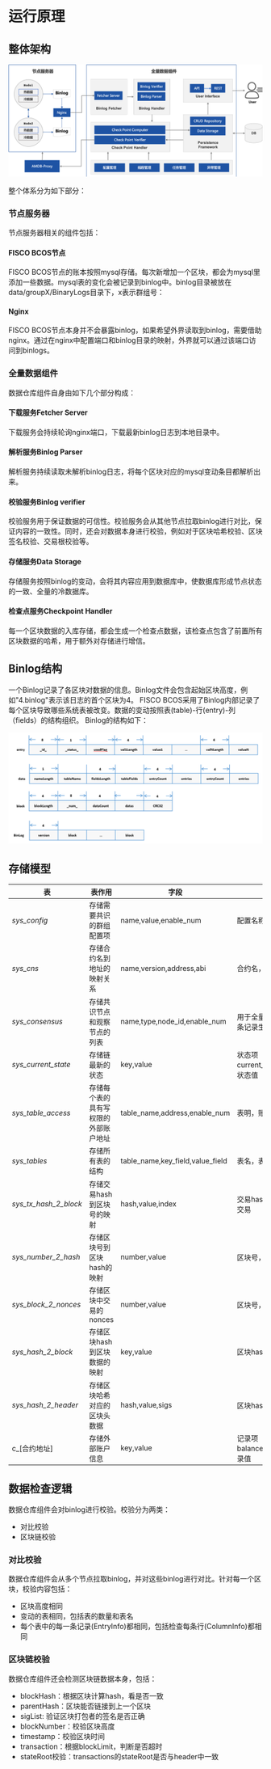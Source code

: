 # 运行原理

## 整体架构

![](./picture/architecture.png)

整个体系分为如下部分：

### 节点服务器

节点服务器相关的组件包括：

#### FISCO BCOS节点

FISCO BCOS节点的账本按照mysql存储。每次新增加一个区块，都会为mysql里添加一些数据。mysql表的变化会被记录到binlog中。binlog目录被放在data/groupX/BinaryLogs目录下，x表示群组号：

#### Nginx
FISCO BCOS节点本身并不会暴露binlog，如果希望外界读取到binlog，需要借助nginx。通过在nginx中配置端口和binlog目录的映射，外界就可以通过该端口访问到binlogs。
### 全量数据组件

数据仓库组件自身由如下几个部分构成：
#### 下载服务Fetcher Server
下载服务会持续轮询nginx端口，下载最新binlog日志到本地目录中。
#### 解析服务Binlog Parser
解析服务持续读取未解析binlog日志，将每个区块对应的mysql变动条目都解析出来。
#### 校验服务Binlog verifier
校验服务用于保证数据的可信性。校验服务会从其他节点拉取binlog进行对比，保证内容的一致性。同时，还会对数据本身进行校验，例如对于区块哈希校验、区块签名校验、交易根校验等。
#### 存储服务Data Storage
存储服务按照binlog的变动，会将其内容应用到数据库中，使数据库形成节点状态的一致、全量的冷数据库。
#### 检查点服务Checkpoint Handler
每一个区块数据的入库存储，都会生成一个检查点数据，该检查点包含了前置所有区块数据的哈希，用于额外对存储进行增信。



## Binlog结构
一个Binlog记录了各区块对数据的信息。Binlog文件会包含起始区块高度，例如"4.binlog"表示该日志的首个区块为4。
FISCO BCOS采用了Binlog内部记录了每个区块导致哪些系统表被改变。数据的变动按照表(table)-行(entry)-列（fields）的结构组织。
Binlog的结构如下：

![](picture/binlog.png)


## 存储模型

| 表 |表作用| 字段 | 字段说明 |
| --- | --- | --- | --- |
|_sys_config_|存储需要共识的群组配置项	|name,value,enable_num|配置名称，配置值，该条记录生效块高|
|_sys_cns_|存储合约名到地址的映射关系	|name,version,address,abi|合约名，合约版本，合约地址，合约ABI|
|_sys_consensus_|存储共识节点和观察节点的列表|name,type,node_id,enable_num|用于全量查询的标记，节点类型，节点ID，该条记录生效块高|
|_sys_current_state_|存储链最新的状态	|key,value|状态项（目前有current_number/total_transaction_count），状态值|
|_sys_table_access_|存储每个表的具有写权限的外部账户地址|table_name,address,enable_num|表明，账号地址，该条记录生效块高|
|_sys_tables_|存储所有表的结构|table_name,key_field,value_field|表名，表主key的列名，表其他列的列名|
|_sys_tx_hash_2_block_|存储交易hash到区块号的映射	|hash,value,index|交易hash，交易所在的区块号，区块中第几条交易|
|_sys_number_2_hash_|存储区块号到区块hash的映射	|number,value|区块号，区块hash|
|_sys_block_2_nonces_|存储区块中交易的nonces		|number,value|区块号，该区块中的nonce列表|
|_sys_hash_2_block_|存储区块hash到区块数据的映射	|key,value|区块hash，区块序列化数据|
|_sys_hash_2_header_|存储区块哈希对应的区块头数据|hash,value,sigs|区块hash，区块头序列号数据，签名列表|
|c_[合约地址]|存储外部账户信息|key,value|记录项（目前有balance/nonce/code/codeHash/alive），记录值|


## 数据检查逻辑

数据仓库组件会对binlog进行校验。校验分为两类：
- 对比校验
- 区块链校验

### 对比校验

数据仓库组件会从多个节点拉取binlog，并对这些binlog进行对比。针对每一个区块，校验内容包括：
- 区块高度相同
- 变动的表相同，包括表的数量和表名
- 每个表中的每一条记录(EntryInfo)都相同，包括检查每条行(ColumnInfo)都相同

### 区块链校验

数据仓库组件还会检测区块链数据本身，包括：

- blockHash：根据区块计算hash，看是否一致
- parentHash：区块能否链接到上一个区块
- sigList: 验证区块打包者的签名是否正确
- blockNumber：校验区块高度
- timestamp：校验区块时间
- transaction：根据blockLimit，判断是否超时
- stateRoot校验：transactions的stateRoot是否与header中一致


